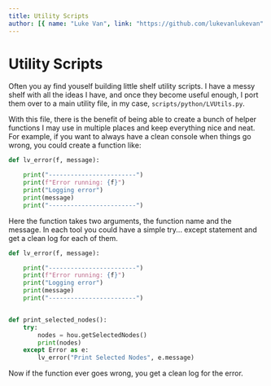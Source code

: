 ```yaml
---
title: Utility Scripts
author: [{ name: "Luke Van", link: "https://github.com/lukevanlukevan" }]
---
```


# Utility Scripts

Often you ay find youself building little shelf utility scripts. I have a messy shelf with all the ideas I have, and once they become useful enough, I port them over to a main utility file, in my case, `scripts/python/LVUtils.py`.

With this file, there is the benefit of being able to create a bunch of helper functions I may use in multiple places and keep everything nice and neat. For example, if you want to always have a clean console when things go wrong, you could create a function like:

```python
def lv_error(f, message):

	print("------------------------")
	print(f"Error running: {f}")
	print("Logging error")
	print(message)
	print("------------------------")
```

Here the function takes two arguments, the function name and the message. In each tool you could have a simple try... except statement and get a clean log for each of them.

```python
def lv_error(f, message):

	print("------------------------")
	print(f"Error running: {f}")
	print("Logging error")
	print(message)
	print("------------------------")


def print_selected_nodes():
	try:
		nodes = hou.getSelectedNodes()
		print(nodes)
	except Error as e:
		lv_error("Print Selected Nodes", e.message)
```

Now if the function ever goes wrong, you get a clean log for the error.

